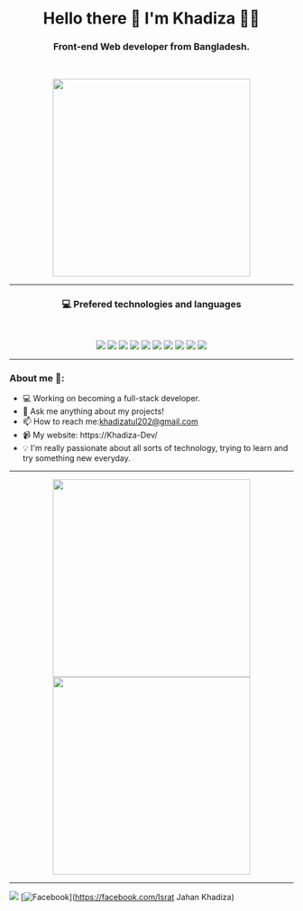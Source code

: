 <h1 align='center'>
  Hello there 👋 I'm Khadiza 👨‍💻
</h1>

<h3 align='center'>
  Front-end Web developer from Bangladesh. 
</h3>

<br>

<p align='center'>
<a href="#"><img src="https://github-readme-stats.vercel.app/api?username=Khadiza-Dev&theme=vue&hide_border=false&include_all_commits=true&count_private=true" width="350"></a>
</p>
 

---
<h3 align='center'>💻 Prefered technologies and languages</h3><br/>
<p align='center'>
<img src="https://img.shields.io/badge/css3-%231572B6.svg?style=for-the-badge&logo=css3&logoColor=white">

 <img src="https://img.shields.io/badge/html5-%23E34F26.svg?style=for-the-badge&logo=html5&logoColor=white">
  <img src="https://img.shields.io/badge/bootstrap-%238511FA.svg?style=for-the-badge&logo=bootstrap&logoColor=white">
  <img src=" https://img.shields.io/badge/tailwindcss-%2338B2AC.svg?style=for-the-badge&logo=tailwind-css&logoColor=white">
  <img src="https://img.shields.io/badge/WordPress-%23117AC9.svg?style=for-the-badge&logo=WordPress&logoColor=white">
  <img src=" https://img.shields.io/badge/apache-%23D42029.svg?style=for-the-badge&logo=apache&logoColor=white">
  <img src="https://img.shields.io/badge/mysql-4479A1.svg?style=for-the-badge&logo=mysql&logoColor=white">
  <img src="https://img.shields.io/badge/Canva-%2300C4CC.svg?style=for-the-badge&logo=Canva&logoColor=white">
  <img src=" https://img.shields.io/badge/figma-%23F24E1E.svg?style=for-the-badge&logo=figma&logoColor=white">
  <img src="https://img.shields.io/badge/adobe%20photoshop-%2331A8FF.svg?style=for-the-badge&logo=adobe%20photoshop&logoColor=white">
 </p> 
  
---
   <h3>About me 👻:</h3>

- 💻 Working on becoming a full-stack developer.
- 💬 Ask me anything about my projects!
- 📫 How to reach me:khadizatul202@gmail.com
- 📹 My website: https://Khadiza-Dev/
- 💡 I'm really passionate about all sorts of technology, trying to learn and try something new everyday. 

---
<p align='center'>
<a href="#"><img src="https://github-readme-streak-stats.herokuapp.com/?user=Khadiza-Dev&theme=vue&hide_border=false" width="350"></a><br>
<a href="#"><img src="https://github-readme-stats.vercel.app/api/top-langs/?username=Khadiza-Dev&theme=vue&hide_border=false&include_all_commits=true&count_private=true&layout=compact" width="350"></a>
</p>

---
[![](https://visitcount.itsvg.in/api?id=Khadiza-Dev&icon=0&color=0)](https://visitcount.itsvg.in)
[![Facebook](https://img.shields.io/badge/Facebook-%231877F2.svg?logo=Facebook&logoColor=white)](https://facebook.com/Israt Jahan Khadiza)

<!-- Proudly created with GPRM ( https://gprm.itsvg.in ) -->